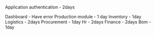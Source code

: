 Application authentication - 2days

Dashboard - Have error
Production module  - 1 day
Inventory - 1day
Logistics - 2days
Procurement - 1day
Hr - 2days
Finance - 2days
Bom - 1day
